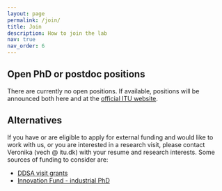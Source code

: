 ```yaml
---
layout: page
permalink: /join/
title: Join
description: How to join the lab
nav: true
nav_order: 6
---
```


## Open PhD or postdoc positions

There are currently no open positions. If available, positions will be announced both here and at the [official ITU website](https://en.itu.dk/About-ITU/Vacancies).

## Alternatives

If you have or are eligible to apply for external funding and would like to work with us, or you are interested in a research visit, please contact Veronika (vech @ itu.dk) with your resume and research interests. Some sources of funding to consider are:

* [DDSA visit grants](https://ddsa.dk/visitgrants/)
* [Innovation Fund - industrial PhD](https://innovationsfonden.dk/en/p/industrial-researcher/industrial-phd-all-areas-private)

